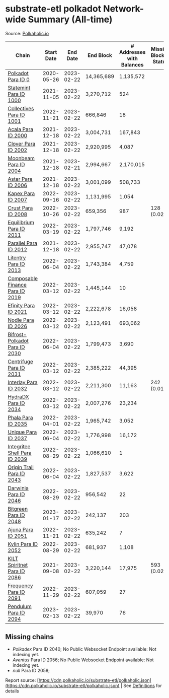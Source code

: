 # substrate-etl polkadot Network-wide Summary (All-time)

Source: [Polkaholic.io](https://polkaholic.io)


| Chain            | Start Date | End Date | End Block | # Addresses with Balances | Missing Blocks / Status |
| ---------------- | ---------- | ---------| --------- | ------------------------- | ----------------------- |
| [Polkadot Para ID 0](/polkadot/0-polkadot) | 2020-05-26 | 2023-02-22 | 14,365,689 |  1,135,572 |    |
| [Statemint Para ID 1000](/polkadot/1000-statemint) | 2021-11-05 | 2023-02-22 | 3,270,712 |  524 |    |
| [Collectives Para ID 1001](/polkadot/1001-collectives) | 2022-11-21 | 2023-02-22 | 666,846 |  18 |    |
| [Acala Para ID 2000](/polkadot/2000-acala) | 2021-12-18 | 2023-02-22 | 3,004,731 |  167,843 |    |
| [Clover Para ID 2002](/polkadot/2002-clover) | 2021-12-18 | 2023-02-22 | 2,920,995 |  4,087 |    |
| [Moonbeam Para ID 2004](/polkadot/2004-moonbeam) | 2021-12-18 | 2023-02-21 | 2,994,667 |  2,170,015 |    |
| [Astar Para ID 2006](/polkadot/2006-astar) | 2021-12-18 | 2023-02-22 | 3,001,099 |  508,733 |    |
| [Kapex Para ID 2007](/polkadot/2007-kapex) | 2022-09-16 | 2023-02-22 | 1,131,995 |  1,054 |    |
| [Crust Para ID 2008](/polkadot/2008-crust) | 2022-10-26 | 2023-02-22 | 659,356 |  987 | 128 (0.02%)  |
| [Equilibrium Para ID 2011](/polkadot/2011-equilibrium) | 2022-03-19 | 2023-02-22 | 1,797,746 |  9,192 |    |
| [Parallel Para ID 2012](/polkadot/2012-parallel) | 2021-12-18 | 2023-02-22 | 2,955,747 |  47,078 |    |
| [Litentry Para ID 2013](/polkadot/2013-litentry) | 2022-06-04 | 2023-02-22 | 1,743,384 |  4,759 |    |
| [Composable Finance Para ID 2019](/polkadot/2019-composable) | 2022-03-12 | 2023-02-22 | 1,445,144 |  10 |    |
| [Efinity Para ID 2021](/polkadot/2021-efinity) | 2022-03-12 | 2023-02-22 | 2,222,678 |  16,058 |    |
| [Nodle Para ID 2026](/polkadot/2026-nodle) | 2022-03-12 | 2023-02-22 | 2,123,491 |  693,062 |    |
| [Bifrost-Polkadot Para ID 2030](/polkadot/2030-bifrost-dot) | 2022-06-04 | 2023-02-22 | 1,799,473 |  3,690 |    |
| [Centrifuge Para ID 2031](/polkadot/2031-centrifuge) | 2022-03-12 | 2023-02-22 | 2,385,222 |  44,395 |    |
| [Interlay Para ID 2032](/polkadot/2032-interlay) | 2022-03-12 | 2023-02-22 | 2,211,300 |  11,163 | 242 (0.01%)  |
| [HydraDX Para ID 2034](/polkadot/2034-hydradx) | 2022-03-12 | 2023-02-22 | 2,007,276 |  23,234 |    |
| [Phala Para ID 2035](/polkadot/2035-phala) | 2022-04-01 | 2023-02-22 | 1,965,742 |  3,052 |    |
| [Unique Para ID 2037](/polkadot/2037-unique) | 2022-06-04 | 2023-02-22 | 1,776,998 |  16,172 |    |
| [Integritee Shell Para ID 2039](/polkadot/2039-integritee-shell) | 2022-08-29 | 2023-02-22 | 1,066,610 |  1 |    |
| [Origin Trail Para ID 2043](/polkadot/2043-origintrail) | 2022-06-04 | 2023-02-22 | 1,827,537 |  3,622 |    |
| [Darwinia Para ID 2046](/polkadot/2046-darwinia) | 2022-08-29 | 2023-02-22 | 956,542 |  22 |    |
| [Bitgreen Para ID 2048](/polkadot/2048-bitgreen) | 2023-01-17 | 2023-02-22 | 242,137 |  203 |    |
| [Ajuna Para ID 2051](/polkadot/2051-ajuna) | 2022-11-21 | 2023-02-22 | 635,242 |  7 |    |
| [Kylin Para ID 2052](/polkadot/2052-kylin) | 2022-08-29 | 2023-02-22 | 681,937 |  1,108 |    |
| [KILT Spiritnet Para ID 2086](/polkadot/2086-kilt) | 2021-09-08 | 2023-02-22 | 3,220,144 |  17,975 | 593 (0.02%)  |
| [Frequency Para ID 2091](/polkadot/2091-frequency) | 2022-11-29 | 2023-02-22 | 607,059 |  27 |    |
| [Pendulum Para ID 2094](/polkadot/2094-pendulum) | 2023-02-13 | 2023-02-22 | 39,970 |  76 |    |

## Missing chains


* *Polkadex* Para ID 2040; No Public Websocket Endpoint available: Not indexing yet.
* *Aventus* Para ID 2056; No Public Websocket Endpoint available: Not indexing yet.
* *null* Para ID 2058; 

Report source: [https://cdn.polkaholic.io/substrate-etl/polkaholic.json](https://cdn.polkaholic.io/substrate-etl/polkaholic.json) | See [Definitions](/DEFINITIONS.md) for details
